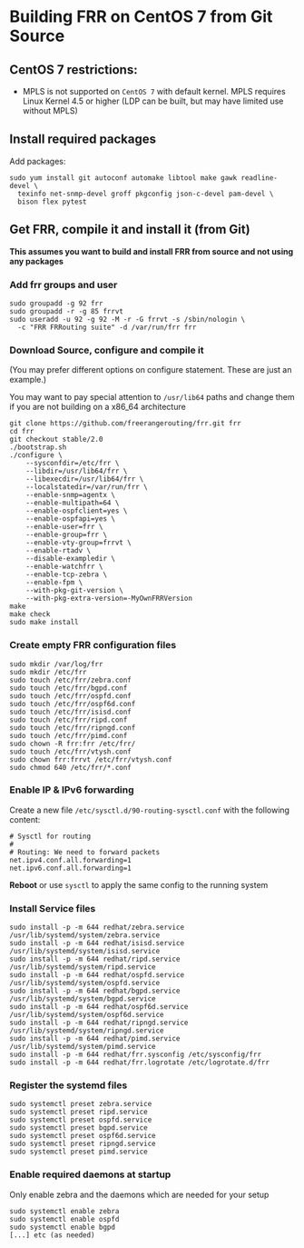 Building FRR on CentOS 7 from Git Source
========================================

CentOS 7 restrictions:
----------------------

- MPLS is not supported on `CentOS 7` with default kernel. MPLS requires 
  Linux Kernel 4.5 or higher (LDP can be built, but may have limited use 
  without MPLS)
  
Install required packages
-------------------------
        
Add packages:

    sudo yum install git autoconf automake libtool make gawk readline-devel \
      texinfo net-snmp-devel groff pkgconfig json-c-devel pam-devel \
      bison flex pytest

Get FRR, compile it and install it (from Git)
---------------------------------------------

**This assumes you want to build and install FRR from source and not using 
any packages**

### Add frr groups and user

    sudo groupadd -g 92 frr
    sudo groupadd -r -g 85 frrvt
    sudo useradd -u 92 -g 92 -M -r -G frrvt -s /sbin/nologin \
      -c "FRR FRRouting suite" -d /var/run/frr frr

### Download Source, configure and compile it
(You may prefer different options on configure statement. These are just 
an example.)

You may want to pay special attention to `/usr/lib64` paths and change 
them if you are not building on a x86_64 architecture

    git clone https://github.com/freerangerouting/frr.git frr
    cd frr
    git checkout stable/2.0
    ./bootstrap.sh
    ./configure \
        --sysconfdir=/etc/frr \
        --libdir=/usr/lib64/frr \
        --libexecdir=/usr/lib64/frr \
        --localstatedir=/var/run/frr \
        --enable-snmp=agentx \
        --enable-multipath=64 \
        --enable-ospfclient=yes \
        --enable-ospfapi=yes \
        --enable-user=frr \
        --enable-group=frr \
        --enable-vty-group=frrvt \
        --enable-rtadv \
        --disable-exampledir \
        --enable-watchfrr \
        --enable-tcp-zebra \
        --enable-fpm \
        --with-pkg-git-version \
        --with-pkg-extra-version=-MyOwnFRRVersion   
    make
    make check
    sudo make install

### Create empty FRR configuration files
    sudo mkdir /var/log/frr
    sudo mkdir /etc/frr
    sudo touch /etc/frr/zebra.conf
    sudo touch /etc/frr/bgpd.conf
    sudo touch /etc/frr/ospfd.conf
    sudo touch /etc/frr/ospf6d.conf
    sudo touch /etc/frr/isisd.conf
    sudo touch /etc/frr/ripd.conf
    sudo touch /etc/frr/ripngd.conf
    sudo touch /etc/frr/pimd.conf
    sudo chown -R frr:frr /etc/frr/
    sudo touch /etc/frr/vtysh.conf
    sudo chown frr:frrvt /etc/frr/vtysh.conf
    sudo chmod 640 /etc/frr/*.conf

### Enable IP & IPv6 forwarding

Create a new file `/etc/sysctl.d/90-routing-sysctl.conf` with the 
following content:

    # Sysctl for routing
    #
    # Routing: We need to forward packets
    net.ipv4.conf.all.forwarding=1
    net.ipv6.conf.all.forwarding=1

**Reboot** or use `sysctl` to apply the same config to the running system

### Install Service files 
    sudo install -p -m 644 redhat/zebra.service /usr/lib/systemd/system/zebra.service
    sudo install -p -m 644 redhat/isisd.service /usr/lib/systemd/system/isisd.service
    sudo install -p -m 644 redhat/ripd.service /usr/lib/systemd/system/ripd.service
    sudo install -p -m 644 redhat/ospfd.service /usr/lib/systemd/system/ospfd.service
    sudo install -p -m 644 redhat/bgpd.service /usr/lib/systemd/system/bgpd.service
    sudo install -p -m 644 redhat/ospf6d.service /usr/lib/systemd/system/ospf6d.service
    sudo install -p -m 644 redhat/ripngd.service /usr/lib/systemd/system/ripngd.service
    sudo install -p -m 644 redhat/pimd.service /usr/lib/systemd/system/pimd.service
    sudo install -p -m 644 redhat/frr.sysconfig /etc/sysconfig/frr
    sudo install -p -m 644 redhat/frr.logrotate /etc/logrotate.d/frr

### Register the systemd files
    sudo systemctl preset zebra.service
    sudo systemctl preset ripd.service
    sudo systemctl preset ospfd.service
    sudo systemctl preset bgpd.service
    sudo systemctl preset ospf6d.service
    sudo systemctl preset ripngd.service
    sudo systemctl preset pimd.service

### Enable required daemons at startup
Only enable zebra and the daemons which are needed for your setup

    sudo systemctl enable zebra
    sudo systemctl enable ospfd
    sudo systemctl enable bgpd
    [...] etc (as needed)

